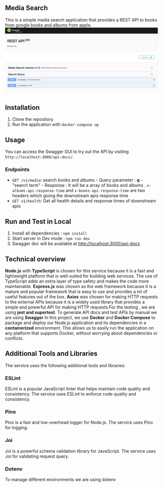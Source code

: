 ## Media Search

This is a simple media search application that provides a REST API to books from google books and albums from apple.
![enter image description here](https://github.com/jisspala/JISS-JOSE/blob/dev/doc/doc.png)

## Installation

1.  Clone the repository
2.  Run the application with `docker-compose up`

## Usage

You can access the Swagger GUI to try out the API by visiting `http://localhost:3000/api-docs/`.

### Endpoints

- `GET /v1/media`: search books and albums - Query parameter : **q** - "search term" - Response : It will be a array of books and albums .  `x-albums-api-response-time` and `x-books-api-response-time` are two headers which giving the downstream apis response time
- `GET v1/health`: Get all health details and response times of downstream apis

## Run and Test in Local

1.  Install all dependencies : `npm install`
2.  Start server in Dev mode : `npm run dev`
3.  Swagger doc will be available at [http://localhost:3000/api-docs](http://localhost:3000/api-docs)

## Technical overview

**Node.js** with **TypeScript** is chosen for this service because it is a fast and lightweight platform that is well-suited for building web services. The use of TypeScript adds an extra layer of type safety and makes the code more maintainable. **Express.js** was chosen as the web framework because it is a mature and popular framework that is easy to use and provides a lot of useful features out of the box. **Axios** was chosen for making HTTP requests to the external APIs because it is a widely used library that provides a simple and powerful API for making HTTP requests.For the testing , we are using **jest and supertest**.
To generate API docs and test APIs by manual we are using **Swagger**
In this project, we use **Docker** and **Docker Compose** to package and deploy our Node.js application and its dependencies in a **containerized** environment. This allows us to easily run the application on any platform that supports Docker, without worrying about dependencies or conflicts.

## Additional Tools and Libraries

The service uses the following additional tools and libraries:

### ESLint

ESLint is a popular JavaScript linter that helps maintain code quality and consistency. The service uses ESLint to enforce code quality and consistency.

### Pino

Pino is a fast and low-overhead logger for Node.js. The service uses Pino for logging.

### Joi

Joi is a powerful schema validation library for JavaScript. The service uses Joi for validating request query.

### Dotenv

To manage different environments we are using dotenv
